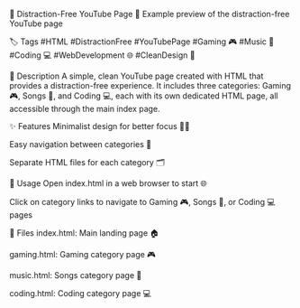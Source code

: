 🎯 Distraction-Free YouTube Page 🎯
Example preview of the distraction-free YouTube page

🏷️ Tags
#HTML #DistractionFree #YouTubePage #Gaming 🎮 #Music 🎵 #Coding 💻 #WebDevelopment 🌐 #CleanDesign 🧹

📄 Description
A simple, clean YouTube page created with HTML that provides a distraction-free experience. It includes three categories: Gaming 🎮, Songs 🎵, and Coding 💻, each with its own dedicated HTML page, all accessible through the main index page.

✨ Features
Minimalist design for better focus 🧘‍♂️

Easy navigation between categories 🔗

Separate HTML files for each category 🗂️

🚀 Usage
Open index.html in a web browser to start 🌐

Click on category links to navigate to Gaming 🎮, Songs 🎵, or Coding 💻 pages

📂 Files
index.html: Main landing page 🏠

gaming.html: Gaming category page 🎮

music.html: Songs category page 🎵

coding.html: Coding category page 💻
